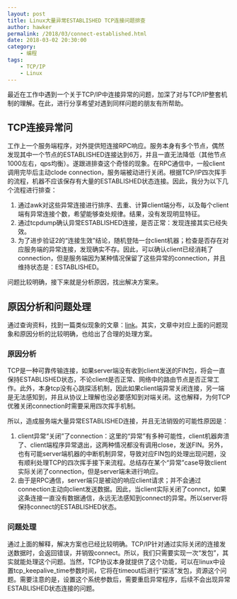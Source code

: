 ```yaml
---
layout: post
title: Linux大量异常ESTABLISHED TCP连接问题排查
author: hawker
permalink: /2018/03/connect-established.html
date: 2018-03-02 20:30:00
category:
    - 编程
tags:
    - TCP/IP
    - Linux
---
```

最近在工作中遇到一个关于TCP/IP中连接异常的问题，加深了对与TCP/IP整套机制的理解。在此，进行分享希望对遇到同样问题的朋友有所帮助。

## TCP连接异常问
工作上一个服务端程序，对外提供短连接RPC响应。服务本身有多个节点，偶然发现其中一个节点的ESTABLISHED连接达到6万，并且一直无法降低（其他节点1000左右，qps均衡）。遂跟进排查这个奇怪的现象。在RPC通信中，一般client调用完毕后主动clode connection，服务端被动进行关闭。根据TCP/IP四次挥手的流程，机器不应该保存有大量的ESTABLISHED状态连接。因此，我分为以下几个流程进行排查：

1. 通过awk对这些异常连接进行排序、去重、计算client端分布，以及每个client端有异常连接个数，希望能够查处规律。结果，没有发现明显特征。
2. 通过tcpdump确认异常ESTABLISHED连接，是否正常：发现连接其实已经失效。
3. 为了进步验证2的“连接生效”结论，随机登陆一台client机器；检查是否存在对应服务端的异常连接，发现确实不存。因此，可以确认client已经消耗了connection，但是服务端因为某种情况保留了这些异常的connection，并且维持状态是：ESTABLISHED。

问题比较明确，接下来就是分析原因，找出解决方案来。

## 原因分析和问题处理
通过查询资料，找到一篇类似现象的文章：[link](https://superuser.com/questions/1021988/connection-remains-flagged-as-established-even-if-host-is-unconnected/1022002 "传送门")。其实，文章中对应上面的问题现象和原因分析的比较明确，也给出了合理的处理方案。

### 原因分析
TCP是一种可靠传输连接，如果server端没有收到client发送的FIN包，将会一直保持ESTABLISHED状态，不论client是否正常、网络中的路由节点是否正常工作。此外，本身tcp没有心跳探活机制，因此如果client端异常关闭连接，另一端是无法感知到，并且从协议上理解也没必要感知到对端关闭。这也解释，为何TCP优雅关闭connection时需要采用四次挥手机制。

所以，造成服务端大量异常ESTABLISHED连接，并且无法销毁的可能性原因是：

1. client异常“关闭”了connection：这里的“异常”有多种可能性，client机器奔溃了、client端程序异常退出，这两种情况都没有调用close，发送FIN。另外，也有可能server端机器的中断机制异常，导致对应FIN包的处理出现问题，没有顺利处理TCP的四次挥手接下来流程。总结存在某个“异常”case导致client实际关闭了connection，但是server端未进行响应。
2. 由于是RPC通信，server端只是被动的响应client请求；并不会通过connection主动向client发送数据。因此，当client实际关闭了connct，如果这条连接一直没有数据通信，永远无法感知到connect的异常。所以server将保持connect的ESTABLISHED状态。

### 问题处理
通过上面的解释，解决方案也已经比较明确。TCP/IP针对通过实际关闭的连接发送数据时，会返回错误，并销毁connect。所以，我们只需要实现一次“发包”，其实就能处理这个问题。当然，TCP协议本身就提供了这个功能，可以在linux中设置tcp_keepalive_time参数时间，它将在timeout后进行“探活”发包，资源这个问题。需要注意的是，设置这个系统参数后，需要重启异常程序，后续不会出现异常ESTABLISHED状态连接的问题。
